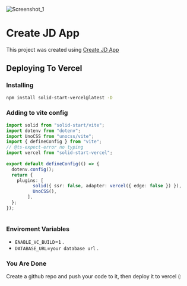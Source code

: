 ![Screenshot_1](https://user-images.githubusercontent.com/91349014/203999839-1cd99725-30bb-48aa-ac71-596fbcc44a91.png)

# Create JD App

This project was created using [Create JD App](https://github.com/OrJDev/create-jd-app)

## Deploying To Vercel

### Installing

```bash
npm install solid-start-vercel@latest -D
```

### Adding to vite config

```ts
import solid from "solid-start/vite";
import dotenv from "dotenv";
import UnoCSS from "unocss/vite";
import { defineConfig } from "vite";
// @ts-expect-error no typing
import vercel from "solid-start-vercel";
  
export default defineConfig(() => {
  dotenv.config();
  return {
    plugins: [
          solid({ ssr: false, adapter: vercel({ edge: false }) }),
          UnoCSS(),
        ],
  };
});
  
```

### Enviroment Variables

- `ENABLE_VC_BUILD`=`1` .
- `DATABASE_URL`=`your database url` .

### You Are Done

Create a github repo and push your code to it, then deploy it to vercel (:

